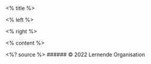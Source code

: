 <grid drag="100 10" drop="top" bg="white" align="left" pad="0 20px">
 <% title %>
</grid>

<grid drag="54 70" drop="3 15" align="topleft">

<% left %>

</grid>

<grid drag="36 70" drop="60 15" align="topleft">

<% right %>

</grid>

<% content %>

<style>
.horizontal_dotted_line{
  border-bottom: 2px dotted gray;
} 
} 
</style>

<grid drag="94 0" drop="3 -6" class="horizontal_dotted_line">
</grid>

<grid drag="100 30" drop="0 64" align="bottomleft" pad="0 30px" >
<%? source %>
</grid>

<grid drag="100 6" drop="bottom">
###### © 2022 Lernende Organisation<!-- element style="font-weight:300" -->
</grid>